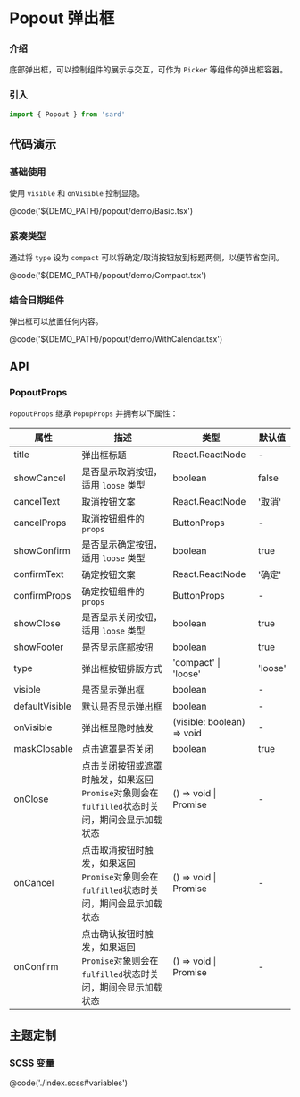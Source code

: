 # Popout 弹出框

### 介绍

底部弹出框，可以控制组件的展示与交互，可作为 `Picker` 等组件的弹出框容器。

### 引入

```ts
import { Popout } from 'sard'
```

## 代码演示

### 基础使用

使用 `visible` 和 `onVisible` 控制显隐。

@code('${DEMO_PATH}/popout/demo/Basic.tsx')

### 紧凑类型

通过将 `type` 设为 `compact` 可以将确定/取消按钮放到标题两侧，以便节省空间。

@code('${DEMO_PATH}/popout/demo/Compact.tsx')

### 结合日期组件

弹出框可以放置任何内容。

@code('${DEMO_PATH}/popout/demo/WithCalendar.tsx')

## API

### PopoutProps

`PopoutProps` 继承 `PopupProps` 并拥有以下属性：

| 属性           | 描述                                                                                           | 类型                           | 默认值  |
| -------------- | ---------------------------------------------------------------------------------------------- | ------------------------------ | ------- |
| title          | 弹出框标题                                                                                     | React.ReactNode                | -       |
| showCancel     | 是否显示取消按钮，适用 `loose` 类型                                                            | boolean                        | false   |
| cancelText     | 取消按钮文案                                                                                   | React.ReactNode                | '取消'  |
| cancelProps    | 取消按钮组件的 `props`                                                                         | ButtonProps                    | -       |
| showConfirm    | 是否显示确定按钮，适用 `loose` 类型                                                            | boolean                        | true    |
| confirmText    | 确定按钮文案                                                                                   | React.ReactNode                | '确定'  |
| confirmProps   | 确定按钮组件的 `props`                                                                         | ButtonProps                    | -       |
| showClose      | 是否显示关闭按钮，适用 `loose` 类型                                                            | boolean                        | true    |
| showFooter     | 是否显示底部按钮                                                                               | boolean                        | true    |
| type           | 弹出框按钮排版方式                                                                             | 'compact' \| 'loose'           | 'loose' |
| visible        | 是否显示弹出框                                                                                 | boolean                        | -       |
| defaultVisible | 默认是否显示弹出框                                                                             | boolean                        | -       |
| onVisible      | 弹出框显隐时触发                                                                               | (visible: boolean) => void     | -       |
| maskClosable   | 点击遮罩是否关闭                                                                               | boolean                        | true    |
| onClose        | 点击关闭按钮或遮罩时触发，如果返回`Promise`对象则会在`fulfilled`状态时关闭，期间会显示加载状态 | () => void \| Promise<unknown> | -       |
| onCancel       | 点击取消按钮时触发，如果返回`Promise`对象则会在`fulfilled`状态时关闭，期间会显示加载状态       | () => void \| Promise<unknown> | -       |
| onConfirm      | 点击确认按钮时触发，如果返回`Promise`对象则会在`fulfilled`状态时关闭，期间会显示加载状态       | () => void \| Promise<unknown> | -       |

## 主题定制

### SCSS 变量

@code('./index.scss#variables')
